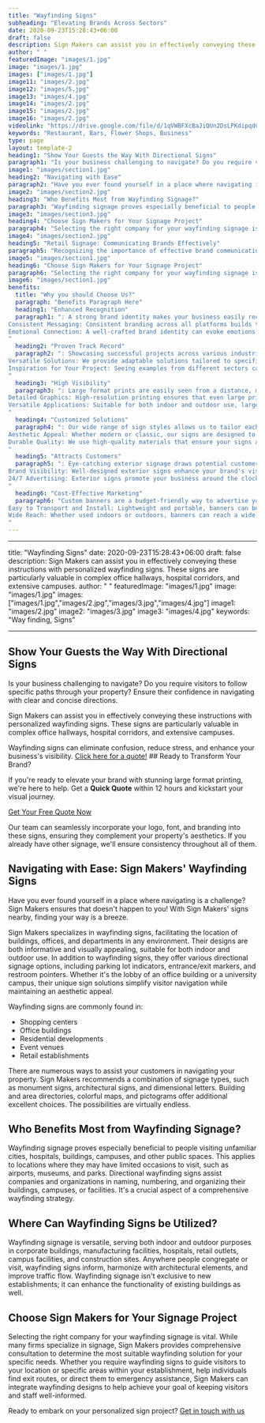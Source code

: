 ```yaml
---
title: "Wayfinding Signs"
subheading: "Elevating Brands Across Sectors"
date: 2020-09-23T15:28:43+06:00
draft: false
description: Sign Makers can assist you in effectively conveying these instructions with personalized wayfinding signs. These signs are particularly valuable in complex office hallways, hospital corridors, and extensive campuses.
author: " "
featuredImage: "images/1.jpg"
image: "images/1.jpg"
images: ["images/1.jpg"]
image11: "images/2.jpg"
image12: "images/5.jpg"
image13: "images/4.jpg"
image14: "images/2.jpg"
image15: "images/2.jpg"
image16: "images/2.jpg"
videolink: "https://drive.google.com/file/d/1qVWBFXcBaJiQUn2DsLPKdipqdCH5SXM6/preview"
keywords: "Restaurant, Bars, Flower Shops, Business"
type: page
layout: template-2
heading1: "Show Your Guests the Way With Directional Signs"
paragraph1: "Is your business challenging to navigate? Do you require visitors to follow specific paths through your property? Ensure their confidence in navigating with clear and concise directions.Sign Makers can assist you in effectively conveying these instructions with personalized wayfinding signs. These signs are particularly valuable in complex office hallways, hospital corridors, and extensive campuses. Wayfinding signs can eliminate confusion, reduce stress, and enhance your business's visibility."
image1: "images/section1.jpg"
heading2: "Navigating with Ease"
paragraph2: "Have you ever found yourself in a place where navigating is a challenge? Sign Makers ensures that doesn't happen to you! With Sign Makers' signs nearby, finding your way is a breeze. Sign Makers specializes in wayfinding signs, facilitating the location of buildings, offices, and departments in any environment. Their designs are both informative and visually appealing, suitable for both indoor and outdoor use. In addition to wayfinding signs, they offer various directional signage options, including parking lot indicators, entrance/exit markers, and restroom pointers. Whether it's the lobby of an office building or a university campus, their unique sign solutions simplify visitor navigation while maintaining an aesthetic appeal."
image2: "images/section2.jpg"
heading3: "Who Benefits Most from Wayfinding Signage?"
paragraph3: "Wayfinding signage proves especially beneficial to people visiting unfamiliar cities, hospitals, buildings, campuses, and other public spaces. This applies to locations where they may have limited occasions to visit, such as airports, museums, and parks. Directional wayfinding signs assist companies and organizations in naming, numbering, and organizing their buildings, campuses, or facilities. It's a crucial aspect of a comprehensive wayfinding strategy."
image3: "images/section3.jpg"
heading4: "Choose Sign Makers for Your Signage Project"
paragraph4: "Selecting the right company for your wayfinding signage is vital. While many firms specialize in signage, Sign Makers provides comprehensive consultation to determine the most suitable wayfinding solution for your specific needs. Whether you require wayfinding signs to guide visitors to your location or specific areas within your establishment, help individuals find exit routes, or direct them to emergency assistance, Sign Makers can integrate wayfinding designs to help achieve your goal of keeping visitors and staff well-informed."
image4: "images/section2.jpg"
heading5: "Retail Signage: Communicating Brands Effectively"
paragraph5: "Recognizing the importance of effective brand communication to the public, The Sign Makers has collaborated with individual retailers and national chains. Our experience informs future consultations, allowing us to extend our expertise to enhance your brand consistently. Continued investment in the latest sign-making technology and production techniques ensures the faithful retention of brand identity. Our services include feature signs, digitally printed wallpaper, murals, digital art, vinyl graphics, floor graphics, poster frames, and planning applications."
image5: "images/section1.jpg"
heading6: "Choose Sign Makers for Your Signage Project"
paragraph6: "Selecting the right company for your wayfinding signage is vital. While many firms specialize in signage, Sign Makers provides comprehensive consultation to determine the most suitable wayfinding solution for your specific needs. Whether you require wayfinding signs to guide visitors to your location or specific areas within your establishment, help individuals find exit routes, or direct them to emergency assistance, Sign Makers can integrate wayfinding designs to help achieve your goal of keeping visitors and staff well-informed."
image6: "images/section1.jpg"
benefits:
  title: "Why you should Choose Us?"
  paragraph: "Benefits Paragraph Here"
  heading1: "Enhanced Recognition"
  paragraph1: ": A strong brand identity makes your business easily recognizable, helping you stand out in a crowded market.
Consistent Messaging: Consistent branding across all platforms builds trust and loyalty among your customers.
Emotional Connection: A well-crafted brand identity can evoke emotions and create a deeper connection with your audience.
"
  heading2: "Proven Track Record"
  paragraph2: ": Showcasing successful projects across various industries demonstrates our experience and reliability.
Versatile Solutions: We provide adaptable solutions tailored to specific industry needs, ensuring your signage aligns perfectly with your business goals.
Inspiration for Your Project: Seeing examples from different sectors can inspire innovative ideas for your own signage needs.
"
  heading3: "High Visibility"
  paragraph3: ": Large format prints are easily seen from a distance, making them perfect for attracting attention in busy areas.
Detailed Graphics: High-resolution printing ensures that even large prints have crisp, clear details, enhancing your brand's image.
Versatile Applications: Suitable for both indoor and outdoor use, large format prints can be used for various purposes, from advertisements to decorative art.
"
  heading4: "Customized Solutions"
  paragraph4: ": Our wide range of sign styles allows us to tailor each sign to your specific brand needs and preferences.
Aesthetic Appeal: Whether modern or classic, our signs are designed to enhance your business's visual appeal and complement your overall brand aesthetic.
Durable Quality: We use high-quality materials that ensure your signs are durable and long-lasting, providing excellent value for your investment.
"
  heading5: "Attracts Customers"
  paragraph5: ": Eye-catching exterior signage draws potential customers into your business, increasing foot traffic and sales.
Brand Visibility: Well-designed exterior signs enhance your brand's visibility, making it easy for customers to find you.
24/7 Advertising: Exterior signs promote your business around the clock, providing continuous advertising without ongoing costs.
"
  heading6: "Cost-Effective Marketing"
  paragraph6: "Custom banners are a budget-friendly way to advertise your business, events, or promotions.
Easy to Transport and Install: Lightweight and portable, banners can be easily transported and set up, making them ideal for temporary displays or events.
Wide Reach: Whether used indoors or outdoors, banners can reach a wide audience, increasing brand awareness and engagement.
"
---
```

---
title: "Wayfinding Signs"
date: 2020-09-23T15:28:43+06:00
draft: false
description: Sign Makers can assist you in effectively conveying these instructions with personalized wayfinding signs. These signs are particularly valuable in complex office hallways, hospital corridors, and extensive campuses.
author: " "
featuredImage: "images/1.jpg"
image: "images/1.jpg"
images: ["images/1.jpg","images/2.jpg","images/3.jpg","images/4.jpg"]
image1: "images/2.jpg"
image2: "images/3.jpg"
image3: "images/4.jpg"
keywords: "Way finding, Signs"

---

## Show Your Guests the Way With Directional Signs

Is your business challenging to navigate? Do you require visitors to follow specific paths through your property? Ensure their confidence in navigating with clear and concise directions.

Sign Makers can assist you in effectively conveying these instructions with personalized wayfinding signs. These signs are particularly valuable in complex office hallways, hospital corridors, and extensive campuses.

Wayfinding signs can eliminate confusion, reduce stress, and enhance your business's visibility. [Click here for a quote!](#) ## Ready to Transform Your Brand?

If you're ready to elevate your brand with stunning large format printing, we're here to help. Get a **Quick Quote** within 12 hours and kickstart your visual journey.

[Get Your Free Quote Now](/book-consultation/)

Our team can seamlessly incorporate your logo, font, and branding into these signs, ensuring they complement your property's aesthetics. If you already have other signage, we'll ensure consistency throughout all of them.

## Navigating with Ease: Sign Makers' Wayfinding Signs

Have you ever found yourself in a place where navigating is a challenge? Sign Makers ensures that doesn't happen to you! With Sign Makers' signs nearby, finding your way is a breeze.

Sign Makers specializes in wayfinding signs, facilitating the location of buildings, offices, and departments in any environment. Their designs are both informative and visually appealing, suitable for both indoor and outdoor use. In addition to wayfinding signs, they offer various directional signage options, including parking lot indicators, entrance/exit markers, and restroom pointers. Whether it's the lobby of an office building or a university campus, their unique sign solutions simplify visitor navigation while maintaining an aesthetic appeal.

Wayfinding signs are commonly found in:
- Shopping centers
- Office buildings
- Residential developments
- Event venues
- Retail establishments

There are numerous ways to assist your customers in navigating your property. Sign Makers recommends a combination of signage types, such as monument signs, architectural signs, and dimensional letters. Building and area directories, colorful maps, and pictograms offer additional excellent choices. The possibilities are virtually endless.

## Who Benefits Most from Wayfinding Signage?

Wayfinding signage proves especially beneficial to people visiting unfamiliar cities, hospitals, buildings, campuses, and other public spaces. This applies to locations where they may have limited occasions to visit, such as airports, museums, and parks. Directional wayfinding signs assist companies and organizations in naming, numbering, and organizing their buildings, campuses, or facilities. It's a crucial aspect of a comprehensive wayfinding strategy.

## Where Can Wayfinding Signs be Utilized?

Wayfinding signage is versatile, serving both indoor and outdoor purposes in corporate buildings, manufacturing facilities, hospitals, retail outlets, campus facilities, and construction sites. Anywhere people congregate or visit, wayfinding signs inform, harmonize with architectural elements, and improve traffic flow. Wayfinding signage isn't exclusive to new establishments; it can enhance the functionality of existing buildings as well.

## Choose Sign Makers for Your Signage Project

Selecting the right company for your wayfinding signage is vital. While many firms specialize in signage, Sign Makers provides comprehensive consultation to determine the most suitable wayfinding solution for your specific needs. Whether you require wayfinding signs to guide visitors to your location or specific areas within your establishment, help individuals find exit routes, or direct them to emergency assistance, Sign Makers can integrate wayfinding designs to help achieve your goal of keeping visitors and staff well-informed.

Ready to embark on your personalized sign project? [Get in touch with us](/contact)
